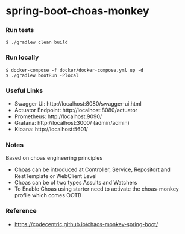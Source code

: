 # spring-boot-choas-monkey


### Run tests
`$ ./gradlew clean build`

### Run locally
```
$ docker-compose -f docker/docker-compose.yml up -d
$ ./gradlew bootRun -Plocal
```

### Useful Links
* Swagger UI: http://localhost:8080/swagger-ui.html
* Actuator Endpoint: http://localhost:8080/actuator
* Prometheus: http://localhost:9090/
* Grafana: http://localhost:3000/ (admin/admin)
* Kibana: http://localhost:5601/

### Notes
Based on choas engineering principles
 - Choas can be introduced at Controller, Service, Repositort and RestTemplate or WebClient Level 
 - Choas can be of two types Assults and Watchers
 - To Enable Choas using starter need to activate the choas-monkey profile which comes OOTB


### Reference
 - https://codecentric.github.io/chaos-monkey-spring-boot/